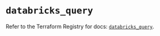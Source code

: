 # `databricks_query`

Refer to the Terraform Registry for docs: [`databricks_query`](https://registry.terraform.io/providers/databricks/databricks/1.63.0/docs/resources/query).
